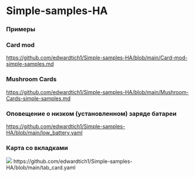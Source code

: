 # Simple-samples-HA
### Примеры 

### Card mod
https://github.com/edwardtich1/Simple-samples-HA/blob/main/Card-mod-simple-samples.md

### Mushroom Cards
https://github.com/edwardtich1/Simple-samples-HA/blob/main/Mushroom-Cards-simple-samples.md

### Оповещение о низком (установленном) заряде батареи
https://github.com/edwardtich1/Simple-samples-HA/blob/main/low_battery.yaml

### Карта со вкладками
<image src="https://github.com/edwardtich1/Simple-samples-HA/blob/main/2023-12-06_10-47-07.png">
https://github.com/edwardtich1/Simple-samples-HA/blob/main/tab_card.yaml

